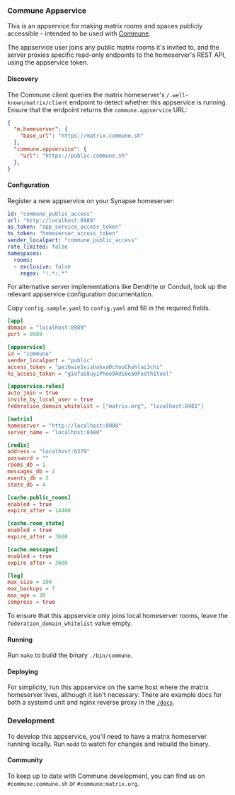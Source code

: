 ### Commune Appservice

This is an appservice for making matrix rooms and spaces publicly accessible - intended
to be used with [Commune](https://github.com/commune-sh/commune).

The appservice user joins any public matrix rooms it's invited to, and the server proxies specific read-only endpoints to the homeserver's REST API, using the appservice token. 

#### Discovery

The Commune client queries the matrix homeserver's `/.well-known/matrix/client` endpoint to detect whether this appservice is running. Ensure that the endpoint returns the `commune.appservice` URL:

```json
{
  "m.homeserver": {
    "base_url": "https://matrix.commune.sh"
  },
  "commune.appservice": {
    "url": "https://public.commune.sh"
  },
}
```

#### Configuration

Register a new appservice on your Synapse homeserver:

```yaml
id: "commune_public_access"
url: "http://localhost:8989"
as_token: "app_service_access_token"
hs_token: "homeserver_access_token"
sender_localpart: "commune_public_access" 
rate_limited: false
namespaces:
  rooms:
  - exclusive: false
    regex: "!.*:.*"
```

For alternative server implementations like Dendrite or Conduit, look up the relevant appservice configuration documentation.

Copy `config.sample.yaml` to `config.yaml` and fill in the required fields.

```toml
[app]
domain = "localhost:8989"
port = 8989

[appservice]
id = "commune"
sender_localpart = "public"
access_token = "pei6wie5xishahxa0chooChohlai3chi"
hs_access_token = "giefai8uyiPhee9Adi6ea0Feeth1tool"

[appservice.rules]
auto_join = true
invite_by_local_user = true
federation_domain_whitelist = ["matrix.org", "localhost:8481"]

[matrix]
homeserver = "http://localhost:8080"
server_name = "localhost:8480"

[redis]
address = "localhost:6379"
password = ""
rooms_db = 1
messages_db = 2
events_db = 3
state_db = 4

[cache.public_rooms]
enabled = true
expire_after = 14400

[cache.room_state]
enabled = true
expire_after = 3600

[cache.messages]
enabled = true
expire_after = 3600

[log]
max_size = 100
max_backups = 7
max_age = 30
compress = true

```

To ensure that this appservice only joins local homeserver rooms, leave the `federation_domain_whitelist` value empty. 

#### Running

Run `make` to build the binary `./bin/commune`.

#### Deploying

For simplicity, run this appservice on the same host where the matrix homeserver lives, although it isn't necessary. There are example docs for both a systemd unit and nginx reverse proxy in the [`/docs`](https://github.com/commune-sh/appservice/tree/main/docs).

### Development

To develop this appservice, you'll need to have a matrix homeserver running locally. Run `modd` to watch for changes and rebuild the binary.


#### Community

To keep up to date with Commune development, you can find us on `#commune:commune.sh` or `#commune:matrix.org`.

